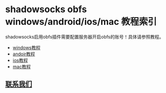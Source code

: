 # shadowsocks obfs windows/android/ios/mac 教程索引

shadowsocks启用obfs插件需要配置服务器开启obfs的账号！具体请参照教程。

- [windows教程](./ss_windows_obfs_教程.md)
- [andoir教程](./ss_android_obfs_教程.md)
- [ios教程](./ss_iphone_ipad_obfs_教程.md)
- [mac教程](./ss_mac_osx_obfs_教程.md)

## [联系我们](./联系我们.md)
